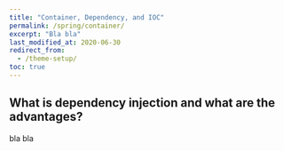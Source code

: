 ```yaml
---
title: "Container, Dependency, and IOC"
permalink: /spring/container/
excerpt: "Bla bla"
last_modified_at: 2020-06-30
redirect_from:
  - /theme-setup/
toc: true
---
```

## What is dependency injection and what are the advantages?

bla bla